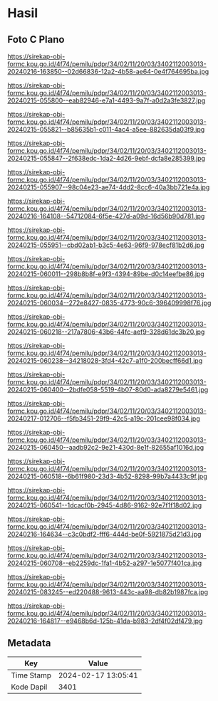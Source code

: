 # Hasil

## Foto C Plano

https://sirekap-obj-formc.kpu.go.id/4f74/pemilu/pdpr/34/02/11/20/03/3402112003013-20240216-163850--02d66836-12a2-4b58-ae64-0e4f764695ba.jpg

https://sirekap-obj-formc.kpu.go.id/4f74/pemilu/pdpr/34/02/11/20/03/3402112003013-20240215-055800--eab82946-e7a1-4493-9a7f-a0d2a3fe3827.jpg

https://sirekap-obj-formc.kpu.go.id/4f74/pemilu/pdpr/34/02/11/20/03/3402112003013-20240215-055821--b85635b1-c011-4ac4-a5ee-882635da03f9.jpg

https://sirekap-obj-formc.kpu.go.id/4f74/pemilu/pdpr/34/02/11/20/03/3402112003013-20240215-055847--2f638edc-1da2-4d26-9ebf-dcfa8e285399.jpg

https://sirekap-obj-formc.kpu.go.id/4f74/pemilu/pdpr/34/02/11/20/03/3402112003013-20240215-055907--98c04e23-ae74-4dd2-8cc6-40a3bb721e4a.jpg

https://sirekap-obj-formc.kpu.go.id/4f74/pemilu/pdpr/34/02/11/20/03/3402112003013-20240216-164108--54712084-6f5e-427d-a09d-16d56b90d781.jpg

https://sirekap-obj-formc.kpu.go.id/4f74/pemilu/pdpr/34/02/11/20/03/3402112003013-20240215-055951--cbd02ab1-b3c5-4e63-96f9-978ecf81b2d6.jpg

https://sirekap-obj-formc.kpu.go.id/4f74/pemilu/pdpr/34/02/11/20/03/3402112003013-20240215-060011--298b8b8f-e9f3-4394-89be-d0c14eefbe86.jpg

https://sirekap-obj-formc.kpu.go.id/4f74/pemilu/pdpr/34/02/11/20/03/3402112003013-20240215-060034--272e8427-0835-4773-90c6-396409998f76.jpg

https://sirekap-obj-formc.kpu.go.id/4f74/pemilu/pdpr/34/02/11/20/03/3402112003013-20240215-060218--217a7806-43b6-44fc-aef9-328d61dc3b20.jpg

https://sirekap-obj-formc.kpu.go.id/4f74/pemilu/pdpr/34/02/11/20/03/3402112003013-20240215-060238--34218028-3fd4-42c7-a1f0-200becff66d1.jpg

https://sirekap-obj-formc.kpu.go.id/4f74/pemilu/pdpr/34/02/11/20/03/3402112003013-20240215-060400--2bdfe058-5519-4b07-80d0-ada8279e5461.jpg

https://sirekap-obj-formc.kpu.go.id/4f74/pemilu/pdpr/34/02/11/20/03/3402112003013-20240217-012706--f5fb3451-29f9-42c5-a19c-201cee98f034.jpg

https://sirekap-obj-formc.kpu.go.id/4f74/pemilu/pdpr/34/02/11/20/03/3402112003013-20240215-060450--aadb92c2-9e21-430d-8e1f-82655af1016d.jpg

https://sirekap-obj-formc.kpu.go.id/4f74/pemilu/pdpr/34/02/11/20/03/3402112003013-20240215-060518--6b61f980-23d3-4b52-8298-99b7a4433c9f.jpg

https://sirekap-obj-formc.kpu.go.id/4f74/pemilu/pdpr/34/02/11/20/03/3402112003013-20240215-060541--1dcacf0b-2945-4d86-9162-92e7f1f18d02.jpg

https://sirekap-obj-formc.kpu.go.id/4f74/pemilu/pdpr/34/02/11/20/03/3402112003013-20240216-164634--c3c0bdf2-fff6-444d-be0f-5921875d21d3.jpg

https://sirekap-obj-formc.kpu.go.id/4f74/pemilu/pdpr/34/02/11/20/03/3402112003013-20240215-060708--eb2259dc-1fa1-4b52-a297-1e5077f401ca.jpg

https://sirekap-obj-formc.kpu.go.id/4f74/pemilu/pdpr/34/02/11/20/03/3402112003013-20240215-083245--ed220488-9613-443c-aa98-db82b1987fca.jpg

https://sirekap-obj-formc.kpu.go.id/4f74/pemilu/pdpr/34/02/11/20/03/3402112003013-20240216-164817--e9468b6d-125b-41da-b983-2df4f02df479.jpg


## Metadata

| Key        | Value               |
| ---------- | ------------------- |
| Time Stamp | 2024-02-17 13:05:41 |
| Kode Dapil | 3401                |



